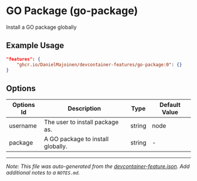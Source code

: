 
# GO Package (go-package)

Install a GO package globally

## Example Usage

```json
"features": {
    "ghcr.io/DanielMajoinen/devcontainer-features/go-package:0": {}
}
```

## Options

| Options Id | Description | Type | Default Value |
|-----|-----|-----|-----|
| username | The user to install package as. | string | node |
| package | A GO package to install globally. | string | - |



---

_Note: This file was auto-generated from the [devcontainer-feature.json](https://github.com/DanielMajoinen/devcontainer-features/blob/main/src/go-package/devcontainer-feature.json).  Add additional notes to a `NOTES.md`._
